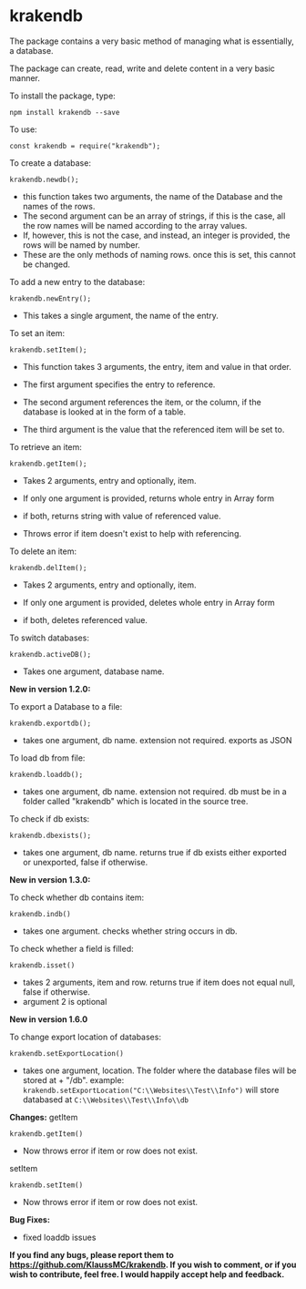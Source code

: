 # krakendb

The package contains a very basic method of managing what is essentially, a database.

The package can create, read, write and delete content in a very basic manner.

To install the package, type:

    npm install krakendb --save

To use:

    const krakendb = require("krakendb");

To create a database:

    krakendb.newdb();

 - this function takes two arguments, the name of the Database and the names of the rows.
 - The second argument can be an array of strings, if this is the case, all the row names will be named according to the array values.
 - If, however, this is not the case, and instead, an integer is provided, the rows will be named by number.
 - These are the only methods of naming rows. once this is set, this cannot be changed.

To add a new entry to the database:

    krakendb.newEntry();

 - This takes a single argument, the name of the entry.

To set an item:

    krakendb.setItem();

 - This function takes 3 arguments, the entry, item and value in that order.

 - The first argument specifies the entry to reference.
 - The second argument references the item, or the column, if the database is looked at in the form of a table.
 - The third argument is the value that the referenced item will be set to.

To retrieve an item:

    krakendb.getItem();

 - Takes 2 arguments, entry and optionally, item.

 - If only one argument is provided, returns whole entry in Array form
 - if both, returns string with value of referenced value.
 - Throws error if item doesn't exist to help with referencing.

To delete an item:

    krakendb.delItem();

 - Takes 2 arguments, entry and optionally, item.

 - If only one argument is provided, deletes whole entry in Array form
 - if both, deletes referenced value.

To switch databases:

    krakendb.activeDB();

 - Takes one argument, database name.

__New in version 1.2.0:__

To export a Database to a file:

    krakendb.exportdb();

 - takes one argument, db name. extension not required. exports as JSON

To load db from file:

    krakendb.loaddb();

 - takes one argument, db name. extension not required.
 db must be in a folder called "krakendb" which is located in the source tree.

To check if db exists:

    krakendb.dbexists();

 - takes one argument, db name. returns true if db exists either exported or unexported, false if otherwise.

__New in version 1.3.0:__

To check whether db contains item:

    krakendb.indb()

 - takes one argument. checks whether string occurs in db.

To check whether a field is filled:

    krakendb.isset()

 - takes 2 arguments, item and row. returns true if item does not equal null, false if otherwise.
 - argument 2 is optional

__New in version 1.6.0__

To change export location of databases:

    krakendb.setExportLocation()

 - takes one argument, location. The folder where the database files will be stored at + "/db".
    example: `krakendb.setExportLocation("C:\\Websites\\Test\\Info")` will store databased at `C:\\Websites\\Test\\Info\\db`

__Changes:__
getItem

    krakendb.getItem()

 - Now throws error if item or row does not exist.

setItem

    krakendb.setItem()

 - Now throws error if item or row does not exist.

__Bug Fixes:__
 - fixed loaddb issues

__If you find any bugs, please report them to https://github.com/KlaussMC/krakendb. If you wish to comment, or if you wish to contribute, feel free. I would happily accept help and feedback.__
